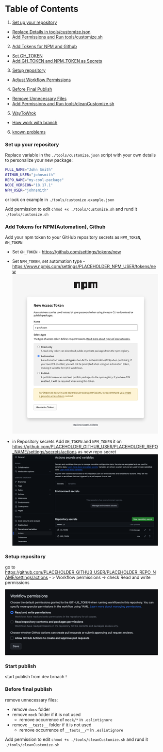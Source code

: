 # Table of Contents

1. [Set up your repository](#set-up-your-repository)
  - [Replace Details in tools/customize.json](#replace-details-in-customizesh)
  - [Add Permissions and Run tools/customize.sh](#add-permissions-and-run-customizesh)

2. [Add Tokens for NPM and Github](#add-tokens-for-npm-and-github)
  - [Set GH_TOKEN](#set-gh_token)
  - [Add GH_TOKEN and NPM_TOKEN as Secrets](#add-gh_token-and-npm_token-as-secrets)

3. [Setup repository](#setup-repository)
  - [Adjust Workflow Permissions](#adjust-workflow-permissions)

4. [Before Final Publish](#before-final-publish)
  - [Remove Unnecessary Files](#remove-unnecessary-files)
  - [Add Permissions and Run tools/cleanCustomize.sh](#add-permissions-and-run-cleancustomizesh)

5. [WayToWrok](WayToWrok.md)
  - [How work with branch](#How-work-with-branch)

6. [known problems](knownProblem.md)



### Set up your repository

Replace variable in the `./tools/customize.json` script with your own details to personalize your new package:

```bash
FULL_NAME="John Smith"
GITHUB_USER="johnsmith"
REPO_NAME="my-cool-package"
NODE_VERSION="18.17.1"
NPM_USER="johnsmith"
```

or look on example in `./tools/customize.example.json`

Add permission to edit `chmod +x ./tools/customize.sh` and rund it `./tools/customize.sh`

### Add Tokens for NPM(**Automation**), Github

Add your npm token to your GitHub repository secrets as `NPM_TOKEN`, `GH_TOKEN`

- Set `GH_TOKEN` - https://github.com/settings/tokens/new
- Set `NPM_TOKEN`, set automation type - https://www.npmjs.com/settings/PLACEHOLDER_NPM_USER/tokens/new
  ![npm.png](npm.png)


- in Repository secrets Add `GH_TOKEN` and `NPM_TOKEN` it on https://github.com/PLACEHOLDER_GITHUB_USER/PLACEHOLDER_REPO_NAME/settings/secrets/actions as new repo secret
  ![actions-secrets.png](actions-secrets.png)

### Setup repository

go to
https://github.com/PLACEHOLDER_GITHUB_USER/PLACEHOLDER_REPO_NAME/settings/actions - > Workflow permissions -> check
Read and write permissions

![gh.png](gh.png)

### Start publish

start publish from dev brnach !

### Before final publish

remove unnecessary files:

- remove `docs` folder
- remove `mock` folder if it is not used
  - remove occurrence of `mock/*` in `.eslintignore`
- remove `__tests__` folder if it is not used
  - remove occurrence of `__tests__/*` in `.eslintignore`

Add permission to edit `chmod +x ./tools/cleanCustomize.sh` and rund it `./tools/cleanCustomize.sh`
